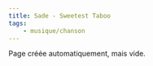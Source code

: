 ```yaml
---
title: Sade - Sweetest Taboo
tags:
    - musique/chanson
---
```


Page créée automatiquement, mais vide.
